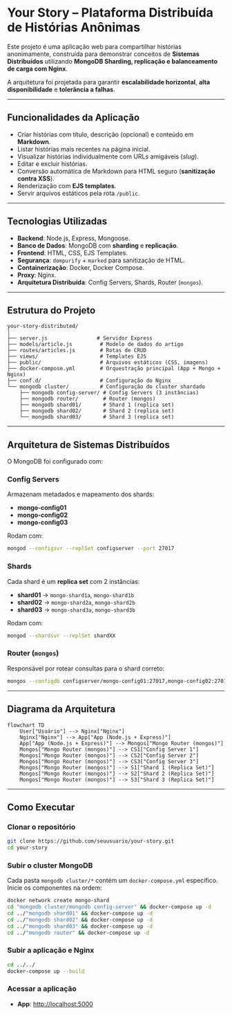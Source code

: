 # Your Story – Plataforma Distribuída de Histórias Anônimas

Este projeto é uma aplicação web para compartilhar histórias anonimamente, construída para demonstrar conceitos de **Sistemas Distribuídos** utilizando **MongoDB Sharding, replicação e balanceamento de carga com Nginx**.

A arquitetura foi projetada para garantir **escalabilidade horizontal**, **alta disponibilidade** e **tolerância a falhas**.

---

## Funcionalidades da Aplicação

- Criar histórias com título, descrição (opcional) e conteúdo em **Markdown**.
- Listar histórias mais recentes na página inicial.
- Visualizar histórias individualmente com URLs amigáveis (*slug*).
- Editar e excluir histórias.
- Conversão automática de Markdown para HTML seguro (**sanitização contra XSS**).
- Renderização com **EJS templates**.
- Servir arquivos estáticos pela rota `/public`.

---

## Tecnologias Utilizadas

- **Backend**: Node.js, Express, Mongoose.
- **Banco de Dados**: MongoDB com **sharding** e **replicação**.
- **Frontend**: HTML, CSS, EJS Templates.
- **Segurança**: `dompurify` + `marked` para sanitização de HTML.
- **Containerização**: Docker, Docker Compose.
- **Proxy**: Nginx.
- **Arquitetura Distribuída**: Config Servers, Shards, Router (`mongos`).

---

## Estrutura do Projeto

```
your-story-distributed/
│
├── server.js                # Servidor Express
├── models/article.js         # Modelo de dados do artigo
├── routes/articles.js        # Rotas de CRUD
├── views/                    # Templates EJS
├── public/                   # Arquivos estáticos (CSS, imagens)
├── docker-compose.yml        # Orquestração principal (App + Mongo + Nginx)
├── conf.d/                   # Configuração do Nginx
└── mongodb cluster/          # Configuração do cluster shardado
    ├── mongodb config-server/ # Config Servers (3 instâncias)
    ├── mongodb router/        # Router (mongos)
    ├── mongodb shard01/       # Shard 1 (replica set)
    ├── mongodb shard02/       # Shard 2 (replica set)
    └── mongodb shard03/       # Shard 3 (replica set)
```

---

## Arquitetura de Sistemas Distribuídos

O MongoDB foi configurado com:

### Config Servers
Armazenam metadados e mapeamento dos shards:
- **mongo-config01**
- **mongo-config02**
- **mongo-config03**
  
Rodam com:
```bash
mongod --configsvr --replSet configserver --port 27017
```

### Shards
Cada shard é um **replica set** com 2 instâncias:
- **shard01** → `mongo-shard1a`, `mongo-shard1b`
- **shard02** → `mongo-shard2a`, `mongo-shard2b`
- **shard03** → `mongo-shard3a`, `mongo-shard3b`

Rodam com:
```bash
mongod --shardsvr --replSet shardXX
```

### Router (`mongos`)
Responsável por rotear consultas para o shard correto:
```bash
mongos --configdb configserver/mongo-config01:27017,mongo-config02:27017,mongo-config03:27017 --bind_ip_all
```

---

## Diagrama da Arquitetura

```mermaid
flowchart TD
    User["Usuário"] --> Nginx["Nginx"]
    Nginx["Nginx"] --> App["App (Node.js + Express)"]
    App["App (Node.js + Express)"] --> Mongos["Mongo Router (mongos)"]
    Mongos["Mongo Router (mongos)"] --> CS1["Config Server 1"]
    Mongos["Mongo Router (mongos)"] --> CS2["Config Server 2"]
    Mongos["Mongo Router (mongos)"] --> CS3["Config Server 3"]
    Mongos["Mongo Router (mongos)"] --> S1["Shard 1 (Replica Set)"]
    Mongos["Mongo Router (mongos)"] --> S2["Shard 2 (Replica Set)"]
    Mongos["Mongo Router (mongos)"] --> S3["Shard 3 (Replica Set)"]
```

---

## Como Executar

### Clonar o repositório
```bash
git clone https://github.com/seuusuario/your-story.git
cd your-story
```

### Subir o cluster MongoDB
Cada pasta `mongodb cluster/*` contém um `docker-compose.yml` específico.  
Inicie os componentes na ordem:
```bash
docker network create mongo-shard
cd "mongodb cluster/mongodb config-server" && docker-compose up -d
cd ../"mongodb shard01" && docker-compose up -d
cd ../"mongodb shard02" && docker-compose up -d
cd ../"mongodb shard03" && docker-compose up -d
cd ../"mongodb router" && docker-compose up -d
```

### Subir a aplicação e Nginx
```bash
cd ../../
docker-compose up --build
```

### Acessar a aplicação
- **App**: [http://localhost:5000](http://localhost:5000)
